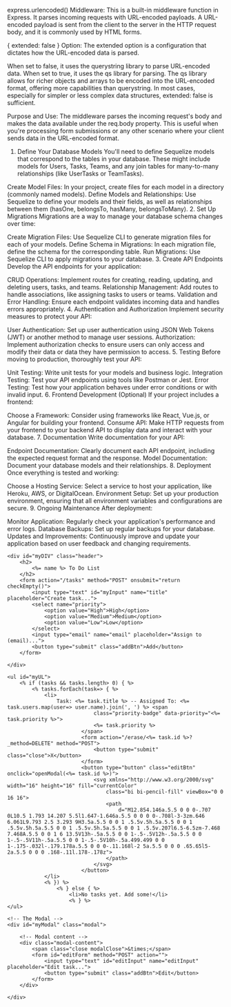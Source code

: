 
express.urlencoded() Middleware: This is a built-in middleware function in Express. It parses incoming requests with URL-encoded payloads. A URL-encoded payload is sent from the client to the server in the HTTP request body, and it is commonly used by HTML forms.

{ extended: false } Option: The extended option is a configuration that dictates how the URL-encoded data is parsed.

When set to false, it uses the querystring library to parse URL-encoded data.
When set to true, it uses the qs library for parsing. The qs library allows for richer objects and arrays to be encoded into the URL-encoded format, offering more capabilities than querystring.
In most cases, especially for simpler or less complex data structures, extended: false is sufficient.

Purpose and Use: The middleware parses the incoming request's body and makes the data available under the req.body property. This is useful when you're processing form submissions or any other scenario where your client sends data in the URL-encoded format.



1. Define Your Database Models
You'll need to define Sequelize models that correspond to the tables in your database. These might include models for Users, Tasks, Teams, and any join tables for many-to-many relationships (like UserTasks or TeamTasks).

Create Model Files: In your project, create files for each model in a directory (commonly named models).
Define Models and Relationships: Use Sequelize to define your models and their fields, as well as relationships between them (hasOne, belongsTo, hasMany, belongsToMany).
2. Set Up Migrations
Migrations are a way to manage your database schema changes over time:

Create Migration Files: Use Sequelize CLI to generate migration files for each of your models.
Define Schema in Migrations: In each migration file, define the schema for the corresponding table.
Run Migrations: Use Sequelize CLI to apply migrations to your database.
3. Create API Endpoints
Develop the API endpoints for your application:

CRUD Operations: Implement routes for creating, reading, updating, and deleting users, tasks, and teams.
Relationship Management: Add routes to handle associations, like assigning tasks to users or teams.
Validation and Error Handling: Ensure each endpoint validates incoming data and handles errors appropriately.
4. Authentication and Authorization
Implement security measures to protect your API:

User Authentication: Set up user authentication using JSON Web Tokens (JWT) or another method to manage user sessions.
Authorization: Implement authorization checks to ensure users can only access and modify their data or data they have permission to access.
5. Testing
Before moving to production, thoroughly test your API:

Unit Testing: Write unit tests for your models and business logic.
Integration Testing: Test your API endpoints using tools like Postman or Jest.
Error Testing: Test how your application behaves under error conditions or with invalid input.
6. Frontend Development (Optional)
If your project includes a frontend:

Choose a Framework: Consider using frameworks like React, Vue.js, or Angular for building your frontend.
Consume API: Make HTTP requests from your frontend to your backend API to display data and interact with your database.
7. Documentation
Write documentation for your API:

Endpoint Documentation: Clearly document each API endpoint, including the expected request format and the response.
Model Documentation: Document your database models and their relationships.
8. Deployment
Once everything is tested and working:

Choose a Hosting Service: Select a service to host your application, like Heroku, AWS, or DigitalOcean.
Environment Setup: Set up your production environment, ensuring that all environment variables and configurations are secure.
9. Ongoing Maintenance
After deployment:

Monitor Application: Regularly check your application's performance and error logs.
Database Backups: Set up regular backups for your database.
Updates and Improvements: Continuously improve and update your application based on user feedback and changing requirements.


```ejs
<div id="myDIV" class="header">
    <h2>
        <%= name %> To Do List
    </h2>
    <form action="/tasks" method="POST" onsubmit="return checkEmpty()">
        <input type="text" id="myInput" name="title" placeholder="Create task...">
        <select name="priority">
            <option value="High">High</option>
            <option value="Medium">Medium</option>
            <option value="Low">Low</option>
        </select>
        <input type="email" name="email" placeholder="Assign to (email)...">
        <button type="submit" class="addBtn">Add</button>
    </form>

</div>

<ul id="myUL">
    <% if (tasks && tasks.length> 0) { %>
        <% tasks.forEach(task=> { %>
            <li>
                Task: <%= task.title %> -- Assigned To: <%= task.users.map(user=> user.name).join(', ') %> <span
                            class="priority-badge" data-priority="<%= task.priority %>">
                            <%= task.priority %>
                        </span>
                        <form action="/erase/<%= task.id %>?_method=DELETE" method="POST">
                            <button type="submit" class="close">X</button>
                        </form>
                        <button type="button" class="editBtn" onclick="openModal(<%= task.id %>)">
                            <svg xmlns="http://www.w3.org/2000/svg" width="16" height="16" fill="currentColor"
                                class="bi bi-pencil-fill" viewBox="0 0 16 16">
                                <path
                                    d="M12.854.146a.5.5 0 0 0-.707 0L10.5 1.793 14.207 5.5l1.647-1.646a.5.5 0 0 0 0-.708l-3-3zm.646 6.061L9.793 2.5 3.293 9H3.5a.5.5 0 0 1 .5.5v.5h.5a.5.5 0 0 1 .5.5v.5h.5a.5.5 0 0 1 .5.5v.5h.5a.5.5 0 0 1 .5.5v.207l6.5-6.5zm-7.468 7.468A.5.5 0 0 1 6 13.5V13h-.5a.5.5 0 0 1-.5-.5V12h-.5a.5.5 0 0 1-.5-.5V11h-.5a.5.5 0 0 1-.5-.5V10h-.5a.499.499 0 0 1-.175-.032l-.179.178a.5.5 0 0 0-.11.168l-2 5a.5.5 0 0 0 .65.65l5-2a.5.5 0 0 0 .168-.11l.178-.178z">
                                </path>
                            </svg>
                        </button>
            </li>
            <% }) %>
                <% } else { %>
                    <li>No tasks yet. Add some!</li>
                    <% } %>
</ul>

<!-- The Modal -->
<div id="myModal" class="modal">

    <!-- Modal content -->
    <div class="modal-content">
        <span class="close modalClose">&times;</span>
        <form id="editForm" method="POST" action="">
            <input type="text" id="editInput" name="editInput" placeholder="Edit task...">
            <button type="submit" class="addBtn">Edit</button>
        </form>
    </div>

</div>


```